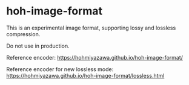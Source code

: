 # hoh-image-format

This is an experimental image format, supporting lossy and lossless compression.

Do not use in production.

Reference encoder: https://hohmiyazawa.github.io/hoh-image-format/

Reference encoder for new lossless mode: https://hohmiyazawa.github.io/hoh-image-format/lossless.html
